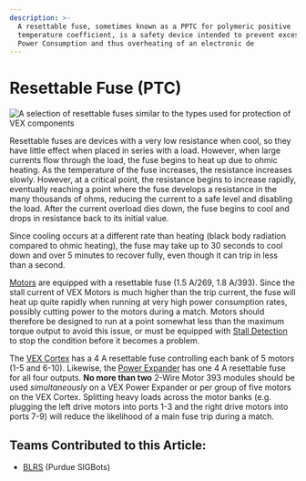 ```yaml
---
description: >-
  A resettable fuse, sometimes known as a PPTC for polymeric positive
  temperature coefficient, is a safety device intended to prevent excessive
  Power Consumption and thus overheating of an electronic de
---
```


# Resettable Fuse (PTC)

![ A selection of resettable fuses similar to the types used for protection of VEX components](https://phabricator.purduesigbots.com/file/data/gdetw4bdg3fbd4s6dr6n/PHID-FILE-4koxfkowdeuljh2ejk5j/pptc_fuse.jpg)

Resettable fuses are devices with a very low resistance when cool, so they have little effect when placed in series with a load. However, when large currents flow through the load, the fuse begins to heat up due to ohmic heating. As the temperature of the fuse increases, the resistance increases slowly. However, at a critical point, the resistance begins to increase rapidly, eventually reaching a point where the fuse develops a resistance in the many thousands of ohms, reducing the current to a safe level and disabling the load. After the current overload dies down, the fuse begins to cool and drops in resistance back to its initial value.

Since cooling occurs at a different rate than heating (black body radiation compared to ohmic heating), the fuse may take up to 30 seconds to cool down and over 5 minutes to recover fully, even though it can trip in less than a second.

[Motors](../../vex-electronics/vex-electronics/motors.md) are equipped with a resettable fuse (1.5 A/269, 1.8 A/393). Since the stall current of VEX Motors is much higher than the trip current, the fuse will heat up quite rapidly when running at very high power consumption rates, possibly cutting power to the motors during a match. Motors should therefore be designed to run at a point somewhat less than the maximum torque output to avoid this issue, or must be equipped with [Stall Detection](../../software/general/stall-detection.md) to stop the condition before it becomes a problem.

The [VEX Cortex](../../vex-electronics/legacy/vex-cortex.md) has a 4 A resettable fuse controlling each bank of 5 motors (1-5 and 6-10). Likewise, the [Power Expander](../../vex-electronics/legacy/power-expander.md) has one 4 A resettable fuse for all four outputs. **No more than two** 2-Wire Motor 393 modules should be used _simultaneously_ on a VEX Power Expander or per group of five motors on the VEX Cortex. Splitting heavy loads across the motor banks (e.g. plugging the left drive motors into ports 1-3 and the right drive motors into ports 7-9) will reduce the likelihood of a main fuse trip during a match.

## Teams Contributed to this Article:

* [BLRS](https://purduesigbots.com) (Purdue SIGBots)
